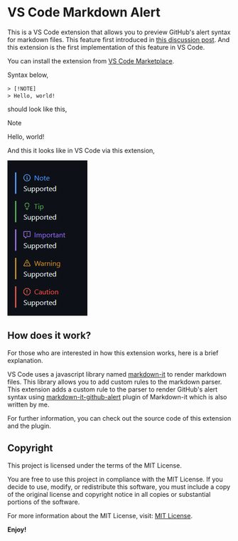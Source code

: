 # VS Code Markdown Alert

This is a VS Code extension that allows you to preview GitHub's alert syntax for markdown files. This feature first introduced in [this discussion post](https://github.com/orgs/community/discussions/16925). And this extension is the first implementation of this feature in VS Code.

You can install the extension from [VS Code Marketplace](https://marketplace.visualstudio.com/items?itemName=yahyabatulu.vscode-markdown-alert).

Syntax below,

```MD
> [!NOTE]
> Hello, world!
```

should look like this,

> [!NOTE]
> Hello, world!

And this it looks like in VS Code via this extension,

![Example](promotions/preview.png)

## How does it work?

For those who are interested in how this extension works, here is a brief explanation.

VS Code uses a javascript library named [markdown-it](https://github.com/markdown-it/markdown-it) to render markdown files. This library allows you to add custom rules to the markdown parser. This extension adds a custom rule to the parser to render GitHub's alert syntax using [markdown-it-github-alert](https://github.com/ByPikod/markdown-it-github-alert) plugin of Markdown-it which is also written by me.

For further information, you can check out the source code of this extension and the plugin.

## Copyright

This project is licensed under the terms of the MIT License.

You are free to use this project in compliance with the MIT License. If you decide to use, modify, or redistribute this software, you must include a copy of the original license and copyright notice in all copies or substantial portions of the software.

For more information about the MIT License, visit: [MIT License](LICENSE).

**Enjoy!**
